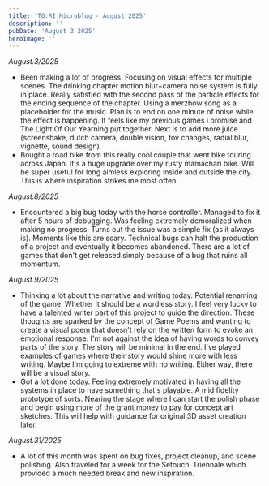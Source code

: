 ```yaml
---
title: 'TO:RI Microblog - August 2025'
description: ''
pubDate: 'August 3 2025'
heroImage: ''
---
```


*August.3/2025*
<br>
- Been making a lot of progress. Focusing on visual effects for multiple scenes. The drinking chapter motion blur+camera noise system is fully in place. Really satisfied with the second pass of the particle effects for the ending sequence of the chapter. Using a merzbow song as a placeholder for the music. Plan is to end on one minute of noise while the effect is happening. It feels like my previous games i promise and The Light Of Our Yearning put together. Next is to add more juice (screenshake, dutch camera, double vision, fov changes, radial blur, vignette, sound design).
- Bought a road bike from this really cool couple that went bike touring across Japan. It's a huge upgrade over my rusty mamachari bike. Will be super useful for long aimless exploring inside and outside the city. This is where inspiration strikes me most often.

*August.8/2025*
<br>
- Encountered a big bug today with the horse controller. Managed to fix it after 5 hours of debugging. Was feeling extremely demoralized when making no progress. Turns out the issue was a simple fix (as it always is). Moments like this are scary. Technical bugs can halt the production of a project and eventually it becomes abandoned. There are a lot of games that don't get released simply because of a bug that ruins all momentum.

*August.9/2025*
<br>
- Thinking a lot about the narrative and writing today. Potential renaming of the game. Whether it should be a wordless story. I feel very lucky to have a talented writer part of this project to guide the direction. These thoughts are sparked by the concept of Game Poems and wanting to create a visual poem that doesn't rely on the written form to evoke an emotional response. I'm not against the idea of having words to convey parts of the story. The story will be minimal in the end. I've played examples of games where their story would shine more with less writing. Maybe I'm going to extreme with no writing. Either way, there will be a visual story.
- Got a lot done today. Feeling extremely motivated in having all the systems in place to have something that's playable. A mid fidelity prototype of sorts. Nearing the stage where I can start the polish phase and begin using more of the grant money to pay for concept art sketches. This will help with guidance for original 3D asset creation later.

*August.31/2025*
<br>
- A lot of this month was spent on bug fixes, project cleanup, and scene polishing. Also traveled for a week for the Setouchi Triennale which provided a much needed break and new inspiration.




